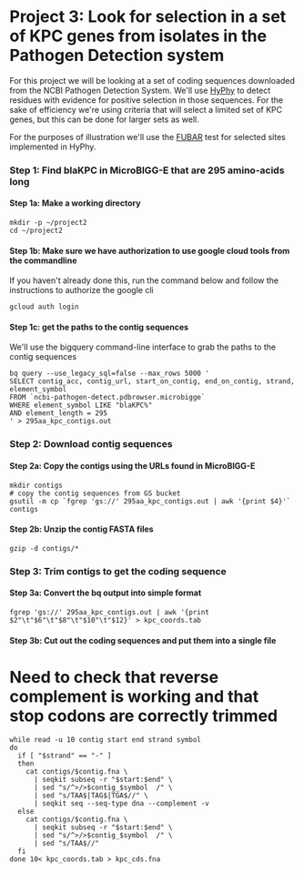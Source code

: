 Project 3: Look for selection in a set of KPC genes from isolates in the Pathogen Detection system
=====================================================================================================

For this project we will be looking at a set of coding sequences downloaded from the NCBI Pathogen Detection System. We'll use [HyPhy](http://www.hyphy.org/) to detect residues with evidence for positive selection in those sequences. For the sake of efficiency we're using criteria that will select a limited set of KPC genes, but this can be done for larger sets as well.

For the purposes of illustration we'll use the [FUBAR](https://pubmed.ncbi.nlm.nih.gov/23420840/) test for selected sites implemented in HyPhy.

### Step 1: Find blaKPC in MicroBIGG-E that are 295 amino-acids long

#### Step 1a: Make a working directory

```
mkdir -p ~/project2
cd ~/project2
```

#### Step 1b: Make sure we have authorization to use google cloud tools from the commandline

If you haven't already done this, run the command below and follow the instructions to authorize the google cli
```
gcloud auth login
```

#### Step 1c: get the paths to the contig sequences

We'll use the bigquery command-line interface to grab the paths to the contig sequences

```
bq query --use_legacy_sql=false --max_rows 5000 '
SELECT contig_acc, contig_url, start_on_contig, end_on_contig, strand, element_symbol
FROM `ncbi-pathogen-detect.pdbrowser.microbigge`
WHERE element_symbol LIKE "blaKPC%"
AND element_length = 295
' > 295aa_kpc_contigs.out
```

### Step 2: Download contig sequences

#### Step 2a: Copy the contigs using the URLs found in MicroBIGG-E
```
mkdir contigs
# copy the contig sequences from GS bucket
gsutil -m cp `fgrep 'gs://' 295aa_kpc_contigs.out | awk '{print $4}'` contigs
```

#### Step 2b: Unzip the contig FASTA files
```
gzip -d contigs/*
```

### Step 3: Trim contigs to get the coding sequence

#### Step 3a: Convert the bq output into simple format
```
fgrep 'gs://' 295aa_kpc_contigs.out | awk '{print $2"\t"$6"\t"$8"\t"$10"\t"$12}' > kpc_coords.tab
```

#### Step 3b: Cut out the coding sequences and put them into a single file

# Need to check that reverse complement is working and that stop codons are correctly trimmed

```
while read -u 10 contig start end strand symbol
do
  if [ "$strand" == "-" ]
  then
    cat contigs/$contig.fna \
      | seqkit subseq -r "$start:$end" \
      | sed "s/^>/>$contig_$symbol  /" \
      | sed "s/TAA$|TAG$|TGA$//" \
      | seqkit seq --seq-type dna --complement -v
  else
    cat contigs/$contig.fna \
      | seqkit subseq -r "$start:$end" \
      | sed "s/^>/>$contig_$symbol  /" \
      | sed "s/TAA$//"
  fi
done 10< kpc_coords.tab > kpc_cds.fna



